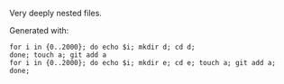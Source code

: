 Very deeply nested files.

Generated with:

    for i in {0..2000}; do echo $i; mkdir d; cd d;                     done; touch a; git add a
    for i in {0..2000}; do echo $i; mkdir e; cd e; touch a; git add a; done;
